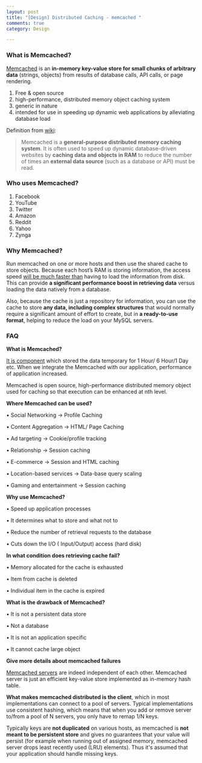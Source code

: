 ```yaml
---
layout: post
title: "[Design] Distributed Caching - memcached "
comments: true
category: Design

---
```


### What is Memcached?

[Memcached](http://memcached.org/) is an __in-memory key-value store for small chunks of arbitrary data__ (strings, objects) from results of database calls, API calls, or page rendering.

1. Free & open source
1. high-performance, distributed memory object caching system
1. generic in nature
1. intended for use in speeding up dynamic web applications by alleviating database load

Definition from [wiki](http://en.wikipedia.org/wiki/Memcached): 

> Memcached is a __general-purpose distributed memory caching system__. It is often used to speed up dynamic database-driven websites by __caching data and objects in RAM__ to reduce the number of times an __external data source__ (such as a database or API) must be read.

### Who uses Memcached?

1. Facebook
1. YouTube
1. Twitter
1. Amazon
1. Reddit
1. Yahoo
1. Zynga

### Why Memcached?

Run memcached on one or more hosts and then use the shared cache to store objects. Because each host’s RAM is storing information, the access speed [will be much faster than](http://www.blogs.zeenor.com/category/interview-questions/page/9) having to load the information from disk. This can provide __a significant performance boost in retrieving data__ versus loading the data natively from a database. 

Also, because the cache is just a repository for information, you can use the cache to store __any data, including complex structures__ that would normally require a significant amount of effort to create, but in __a ready-to-use format__, helping to reduce the load on your MySQL servers. 

### FAQ

__What is Memcached?__

[It is component](http://www.web-technology-experts-notes.in/2014/09/memcached-interview-questions-and-answers.html) which stored the data temporary for 1 Hour/ 6 Hour/1 Day etc. When we integrate the Memcached with our application, performance of application increased.

Memcached is open source, high-performance distributed memory object used for caching so that execution can be enhanced at nth level.

__Where Memcached can be used?__

•  Social Networking -> Profile Caching

•  Content Aggregation -> HTML/ Page Caching

•  Ad targeting -> Cookie/profile tracking

•  Relationship -> Session caching

•  E-commerce -> Session and HTML caching

•  Location-based services -> Data-base query scaling

•  Gaming and entertainment -> Session caching

__Why use Memcached?__

•  Speed up application processes

•  It determines what to store and what not to

•  Reduce the number of retrieval requests to the database

•  Cuts down the I/O ( Input/Output) access (hard disk)

__In what condition does retrieving cache fail?__

•  Memory allocated for the cache is exhausted

•  Item from cache is deleted

•  Individual item in the cache is expired

__What is the drawback of Memcached?__
 
•  It is not a persistent data store

•  Not a database

•  It is not an application specific

•  It cannot cache large object

__Give more details about memcached failures__

[Memcached servers](http://programmers.stackexchange.com/a/187101) are indeed independent of each other. Memcached server is just an efficient key-value store implemented as in-memory hash table. 

__What makes memcached distributed is the client__, which in most implementations can connect to a pool of servers. Typical implementations use consistent hashing, which means that when you add or remove server to/from a pool of N servers, you only have to remap 1/N keys. 

Typically keys are __not duplicated__ on various hosts, as memcached is __not meant to be persistent store__ and gives no guarantees that your value will persist (for example when running out of assigned memory, memcached server drops least recently used (LRU) elements). Thus it's assumed that your application should handle missing keys.
